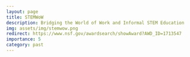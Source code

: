 ```yaml
---
layout: page
title: STEMWoW
description: Bridging the World of Work and Informal STEM Education
img: assets/img/stemwow.png
redirect: https://www.nsf.gov/awardsearch/showAward?AWD_ID=1713547
importance: 5
category: past
---
```


